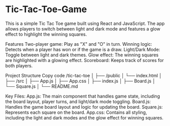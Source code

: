 # Tic-Tac-Toe-Game
This is a simple Tic Tac Toe game built using React and JavaScript. The app allows players to switch between light and dark mode and features a glow effect to highlight the winning squares.


Features
Two-player game: Play as "X" and "O" in turn.
Winning logic: Detects when a player has won or if the game is a draw.
Light/Dark Mode: Toggle between light and dark themes.
Glow effect: The winning squares are highlighted with a glowing effect.
Scoreboard: Keeps track of scores for both players.

Project Structure
Copy code
/tic-tac-toe
│
├── /public
│   └── index.html
│
├── /src
│   ├── App.js
│   ├── App.css
│   ├── index.js
│   ├── Board.js
│   └── Square.js
│
└── README.md


Key Files:
App.js: The main component that handles game state, including the board layout, player turns, and light/dark mode toggling.
Board.js: Handles the game board layout and logic for updating the board.
Square.js: Represents each square on the board.
App.css: Contains all styling, including the light and dark modes and the glow effect for winning squares.
